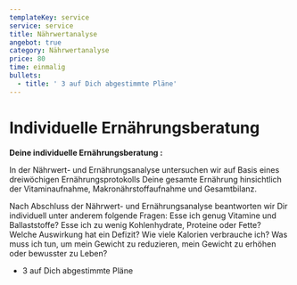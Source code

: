```yaml
---
templateKey: service
service: service
title: Nährwertanalyse
angebot: true
category: Nährwertanalyse
price: 80
time: einmalig
bullets:
  - title: ' 3 auf Dich abgestimmte Pläne'
---
```

# Individuelle Ernährungsberatung

**Deine individuelle Ernährungsberatung :**

In der Nährwert- und Ernährungsanalyse untersuchen wir auf Basis eines dreiwöchigen Ernährungsprotokolls Deine gesamte Ernährung hinsichtlich der Vitaminaufnahme, Makronährstoffaufnahme und Gesamtbilanz. 

Nach Abschluss der Nährwert- und Ernährungsanalyse beantworten wir Dir individuell unter anderem folgende Fragen: Esse ich genug Vitamine und Ballaststoffe? Esse ich zu wenig Kohlenhydrate, Proteine oder Fette? Welche Auswirkung hat ein Defizit? Wie viele Kalorien verbrauche ich? Was muss ich tun, um mein Gewicht zu reduzieren, mein Gewicht zu erhöhen oder bewusster zu Leben?

* 3 auf Dich abgestimmte Pläne



>
